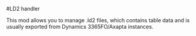 #LD2 handler

This mod allows you to manage .ld2 files, which contains table data and is usually exported from Dynamics 3365FO/Axapta instances.
